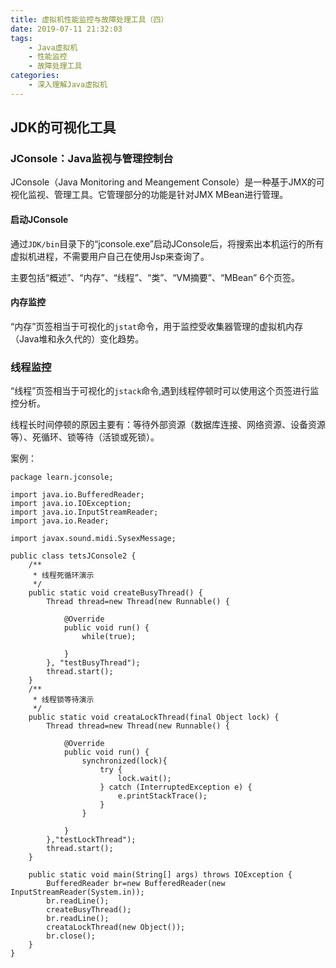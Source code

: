 ```yaml
---
title: 虚拟机性能监控与故障处理工具（四）
date: 2019-07-11 21:32:03
tags:
	- Java虚拟机
	- 性能监控
	- 故障处理工具
categories:
	- 深入理解Java虚拟机
---
```


## JDK的可视化工具

### JConsole：Java监视与管理控制台

JConsole（Java Monitoring and Meangement Console）是一种基于JMX的可视化监视、管理工具。它管理部分的功能是针对JMX MBean进行管理。

#### 启动JConsole

通过`JDK/bin`目录下的“jconsole.exe”启动JConsole后，将搜索出本机运行的所有虚拟机进程，不需要用户自己在使用Jsp来查询了。

主要包括“概述”、“内存”、“线程”、“类”、“VM摘要”、“MBean” 6个页签。

#### 内存监控

“内存”页签相当于可视化的`jstat`命令，用于监控受收集器管理的虚拟机内存（Java堆和永久代的）变化趋势。

### 线程监控

“线程”页签相当于可视化的`jstack`命令,遇到线程停顿时可以使用这个页签进行监控分析。

线程长时间停顿的原因主要有：等待外部资源（数据库连接、网络资源、设备资源等）、死循环、锁等待（活锁或死锁）。

案例：

<!-- more-->

```
package learn.jconsole;

import java.io.BufferedReader;
import java.io.IOException;
import java.io.InputStreamReader;
import java.io.Reader;

import javax.sound.midi.SysexMessage;

public class tetsJConsole2 {
	/**
	 * 线程死循环演示
	 */
	public static void createBusyThread() {
		Thread thread=new Thread(new Runnable() {
			
			@Override
			public void run() {
				while(true);
				
			}
		}, "testBusyThread");
		thread.start();
	}
	/**
	 * 线程锁等待演示
	 */
	public static void creataLockThread(final Object lock) {
		Thread thread=new Thread(new Runnable() {
			
			@Override
			public void run() {
				synchronized(lock){
					try {
						lock.wait();
					} catch (InterruptedException e) {
						e.printStackTrace();
					}
				}
				
			}
		},"testLockThread");
		thread.start();
	}
	
	public static void main(String[] args) throws IOException {
		BufferedReader br=new BufferedReader(new InputStreamReader(System.in));
		br.readLine();
		createBusyThread();
		br.readLine();
		creataLockThread(new Object());
		br.close();
	}
}
```